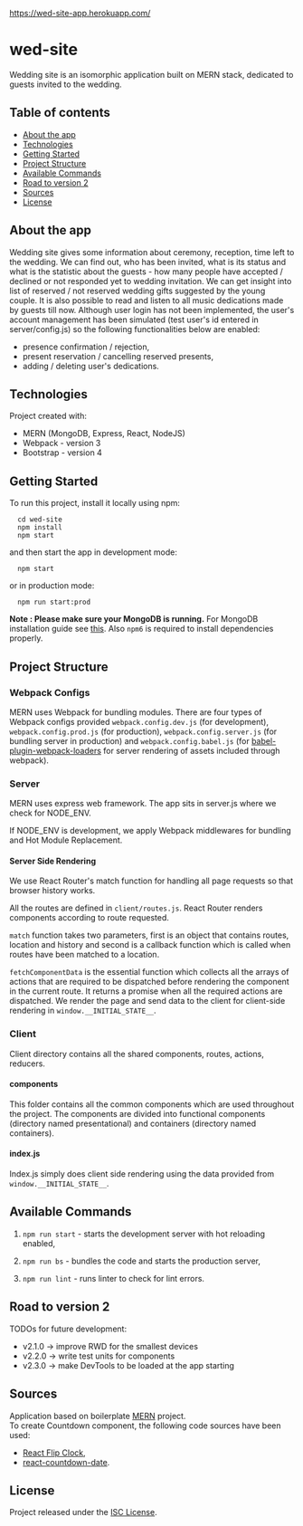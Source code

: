 https://wed-site-app.herokuapp.com/

# wed-site
Wedding site is an isomorphic application built on MERN stack, dedicated to guests invited to the wedding.


## Table of contents
* [About the app](#about-the-app)
* [Technologies](#technologies)
* [Getting Started](#getting-started)
* [Project Structure](#project-structure)
* [Available Commands](#available-commands)
* [Road to version 2](#road-to-version-2)
* [Sources](#sources)
* [License](#license)


## About the app
Wedding site gives some information about ceremony, reception, time left to the wedding. We can find out, who has been invited, what is its status and what is the statistic about the guests - how many people have accepted / declined or not responded yet to wedding invitation. We can get insight into list of reserved / not reserved wedding gifts suggested by the young couple. It is also possible to read and listen to all music dedications made by guests till now. Although user login has not been implemented, the user's account management has been simulated (test user's id entered in server/config.js) so the following functionalities below are enabled:
* presence confirmation / rejection,
* present reservation / cancelling reserved presents,
* adding / deleting user's dedications.


## Technologies
Project created with:
* MERN (MongoDB, Express, React, NodeJS)
* Webpack - version 3
* Bootstrap - version 4


## Getting Started
To run this project, install it locally using npm:

```
  cd wed-site
  npm install
  npm start
```
and then start the app in development mode:

```
  npm start
```

or in production mode:
```
  npm run start:prod
```

**Note : Please make sure your MongoDB is running.** For MongoDB installation guide see [this](https://docs.mongodb.org/v3.0/installation/). Also `npm6` is required to install dependencies properly.


## Project Structure

### Webpack Configs

MERN uses Webpack for bundling modules. There are four types of Webpack configs provided `webpack.config.dev.js` (for development), `webpack.config.prod.js` (for production), `webpack.config.server.js` (for bundling server in production) and `webpack.config.babel.js` (for [babel-plugin-webpack-loaders](https://github.com/istarkov/babel-plugin-webpack-loaders) for server rendering of assets included through webpack).

### Server

MERN uses express web framework. The app sits in server.js where we check for NODE_ENV.

If NODE_ENV is development, we apply Webpack middlewares for bundling and Hot Module Replacement.

#### Server Side Rendering

We use React Router's match function for handling all page requests so that browser history works.

All the routes are defined in `client/routes.js`. React Router renders components according to route requested.

`match` function takes two parameters, first is an object that contains routes, location and history and second is a callback function which is called when routes have been matched to a location.

`fetchComponentData` is the essential function which collects all the arrays of actions that are required to be dispatched before rendering the component in the current route. It returns a promise when all the required actions are dispatched. We render the page and send data to the client for client-side rendering in `window.__INITIAL_STATE__`.

### Client

Client directory contains all the shared components, routes, actions, reducers.

#### components
This folder contains all the common components which are used throughout the project. The components are divided into functional components (directory named presentational) and containers (directory named containers).

#### index.js
Index.js simply does client side rendering using the data provided from `window.__INITIAL_STATE__`.


## Available Commands

1. `npm run start` - starts the development server with hot reloading enabled,

2. `npm run bs` - bundles the code and starts the production server,

3. `npm run lint` - runs linter to check for lint errors.


## Road to version 2
TODOs for future development:
- v2.1.0 -> improve RWD for the smallest devices
- v2.2.0 -> write test units for components
- v2.3.0 -> make DevTools to be loaded at the app starting


## Sources
Application based on boilerplate [MERN](http://mern.io) project.<br>
To create Countdown component, the following code sources have been used:
* [React Flip Clock](https://codepen.io/Libor_G/pen/JyJzjb),
* [react-countdown-date](https://github.com/destinythegame/react-countdown-date).


## License
Project released under the [ISC License](http://www.opensource.org/licenses/ISC).